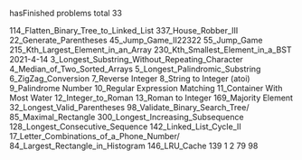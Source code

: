 hasFinished problems   total 33


114_Flatten_Binary_Tree_to_Linked_List
337_House_Robber_III
22_Generate_Parentheses
45_Jump_Game_II22322
55_Jump_Game
215_Kth_Largest_Element_in_an_Array
230_Kth_Smallest_Element_in_a_BST
2021-4-14
3_Longest_Substring_Without_Repeating_Character
4_Median_of_Two_Sorted_Arrays
5_Longest_Palindromic_Substring
6_ZigZag_Conversion
7_Reverse Integer
8_String to Integer (atoi)
9_Palindrome Number
10_Regular Expression Matching
11_Container With Most Water
12_Integer_to_Roman
13_Roman to Integer
169_Majority Element
32_Longest_Valid_Parentheses
98_Validate_Binary_Search_Tree/
85_Maximal_Rectangle
300_Longest_Increasing_Subsequence
128_Longest_Consecutive_Sequence
142_Linked_List_Cycle_II
17_Letter_Combinations_of_a_Phone_Number/
84_Largest_Rectangle_in_Histogram
146_LRU_Cache
139
1
2
79
98